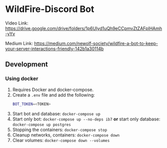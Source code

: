 # WildFire-Discord Bot

Video Link: https://drive.google.com/drive/folders/1p6UIyd1uQh9eCCpmvZtZAFplHAmh-yYv

Medium Link: https://medium.com/newolf-society/wildfire-a-bot-to-keep-your-server-interactions-friendly-142b1a30114b


## Development

### Using docker
1. Requires Docker and docker-compose.
2. Create a `.env` file and add the following:
    ```bash
    BOT_TOKEN=<TOKEN>
    ```
3. Start bot and database: `docker-compose up`
4. Start only bot: `docker-compose up --no-deps ib7` **or** start only database: `docker-compose up postgres`
5. Stopping the containers: `docker-compose stop`
6. Cleanup networks, containers: `docker-compose down`
7. Clear volumes: `docker-compose down --volumes`
